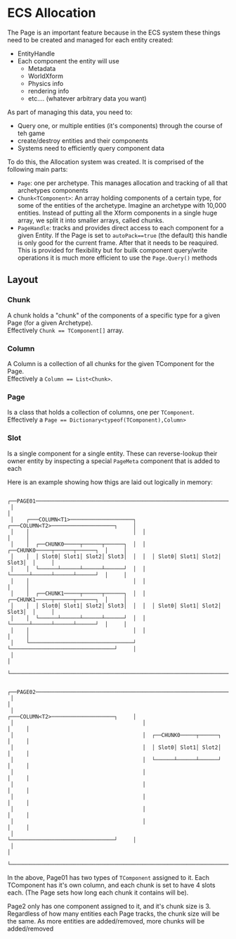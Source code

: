 ﻿# ECS Allocation

The Page is an important feature because in the ECS system these things need to be created and managed for each entity created:
- EntityHandle
- Each component the entity will use
  - Metadata
  - WorldXform
  - Physics info
  - rendering info
  - etc.... (whatever arbitrary data you want)

As part of managing this data, you need to:
- Query one, or multiple entities (it's components) through the course of teh game
- create/destroy entities and their components
- Systems need to efficiently query component data

To do this, the Allocation system was created.  It is comprised of the following main parts:
- `Page`: one per archetype.  This manages allocation and tracking of all that archetypes components  
- `Chunk<TComponent>`: An array holding components of a certain type, for some of the entities of the archetype.  Imagine an archetype with 10,000 entities.  Instead of putting all the Xform components in a single huge array, we split it into smaller arrays, called chunks.  
- `PageHandle`: tracks and provides direct access to each component for a given Entity.  If the Page is set to `autoPack==true` (the default) this handle is only good for the current frame.  After that it needs to be reaquired.  This is provided for flexibility but for builk component query/write operations it is much more efficient to use the `Page.Query()` methods


## Layout

### Chunk
A chunk holds a "chunk" of the components of a specific type for a given Page (for a given Archetype).   
Effectively `Chunk == TComponent[]` array.


### Column
A Column is a collection of all chunks for the given TComponent for the Page.  
Effectively a `Column == List<Chunk>`.

### Page 
Is a class that holds a collection of columns, one per `TComponent`.  
Effectively a `Page == Dictionary<typeof(TComponent),Column>`

### Slot
Is a single component for a single entity.  These can reverse-lookup their owner entity by inspecting a special `PageMeta` component that is added to each


Here is an example showing how thigs are laid out logically in memory:


```
 ┌──PAGE01─────────────────────────────────────────────────────────────────────────┐
 │                                                                                 │
 │    ┌───COLUMN<T1>────────────────────┐  ┌───COLUMN<T2>────────────────────┐     │
 │    │                                 │  │                                 │     │
 │    │  ┌──CHUNK0─────┬──────┬──────┐  │  │  ┌──CHUNK0─────┬──────┬──────┐  │     │
 │    │  │ Slot0│ Slot1│ Slot2│ Slot3│  │  │  │ Slot0│ Slot1│ Slot2│ Slot3│  │     │
 │    │  └──────┴──────┴──────┴──────┘  │  │  └──────┴──────┴──────┴──────┘  │     │
 │    │                                 │  │                                 │     │
 │    │  ┌──CHUNK1─────┬──────┬──────┐  │  │  ┌──CHUNK1─────┬──────┬──────┐  │     │
 │    │  │ Slot0│ Slot1│ Slot2│ Slot3│  │  │  │ Slot0│ Slot1│ Slot2│ Slot3│  │     │
 │    │  └──────┴──────┴──────┴──────┘  │  │  └──────┴──────┴──────┴──────┘  │     │
 │    │                                 │  │                                 │     │
 │    └─────────────────────────────────┘  └─────────────────────────────────┘     │
 │                                                                                 │
 └─────────────────────────────────────────────────────────────────────────────────┘

 ┌──PAGE02─────────────────────────────────────────────────────────────────────────┐
 │                                                                                 │
 │                                         ┌───COLUMN<T2>────────────────────┐     │
 │                                         │                                 │     │
 │                                         │  ┌──CHUNK0─────┬──────┐         │     │
 │                                         │  │ Slot0│ Slot1│ Slot2│         │     │
 │                                         │  └──────┴──────┴──────┘         │     │
 │                                         │                                 │     │
 │                                         │                                 │     │
 │                                         │                                 │     │
 │                                         │                                 │     │
 │                                         │                                 │     │
 │                                         └─────────────────────────────────┘     │
 │                                                                                 │
 └─────────────────────────────────────────────────────────────────────────────────┘
```

In the above, Page01 has two types of `TComponent` assigned to it.  Each TComponent has it's own column, and each chunk is set to have 4 slots each.   (The Page sets how long each chunk it contains will be).

Page2 only has one component assigned to it, and it's chunk size is 3.  Regardless of how many entities each Page tracks, the chunk size will be the same.   As more entities are added/removed, more chunks will be added/removed


